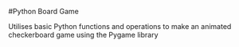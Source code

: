 #Python Board Game

Utilises basic Python functions and operations to make an animated checkerboard game using the Pygame library 

